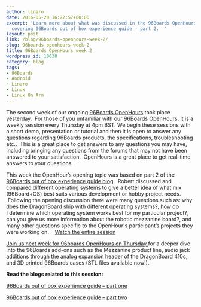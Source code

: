 ```yaml
---
author: linaro
date: 2016-05-20 16:22:57+00:00
excerpt: 'Learn more about what was discussed in the 96Boards OpenHours week 2 session
  covering 96Boards out of box experience guide - part 2.  '
layout: post
link: /blog/96boards-openhours-week-2/
slug: 96boards-openhours-week-2
title: 96Boards OpenHours week 2
wordpress_id: 10630
category: blog
tags:
- 96Boards
- Android
- Linaro
- Linux
- Linux On Arm
---
```


The second week of our ongoing [96Boards OpenHours](http://www.96boards.org/openhours/) took place yesterday.  For those of you unfamiliar with our 96Boards OpenHours, it is a weekly session every Thursday at 4pm BST. We begin these sessions with a short demo, presentation or tutorial and then it is open to answer any questions regarding 96Boards products, the specifications, troubleshooting etc..  This is a great place to get answers to any questions you may have, including bringing any questions from the forums that may not have been answered to your satisfaction.  OpenHours is a great place to get real-time answers to your questions.

This week the OpenHour’s opening topic was based on part 2 of the [96Boards out of box experience guide blog](http://www.96boards.org/blog/96boards-box-experience-guide-2/).  Robert discussed and compared different operating systems to give a better idea of what mix (96Board+OS) best suits various development or hobby project needs.  Following the opening discussion there were many questions such as: why does the DragonBoard ship with different operating systems?, how do I determine which operating system works best for my particular project?, can you give us more information about the robotic mezzanine board?, and many other questions specific to the OpenHour's participant’s projects they were working on.    [Watch the entire session](https://www.youtube.com/playlist?list=PL-NF6S9MM_W1QBjUc2B5Pg502bz7qslxk)

[Join us next week for 96boards OpenHours on Thursday ](https://www.96boards.org/openhours/)for a deeper dive into the 96Boards add-ons such as the Mezzanine product line, audio jack additions through the analog expansion header of the DragonBoard 410c, and 3D printed 96Boards cases (STL files available now!).

**Read the blogs related to this session:**

[96Boards out of box experience guide – part one](http://www.96boards.org/blog/96boards-box-experience-guide-1/)

[96Boards out of box experience guide – part two](http://www.96boards.org/blog/96boards-box-experience-guide-2/)